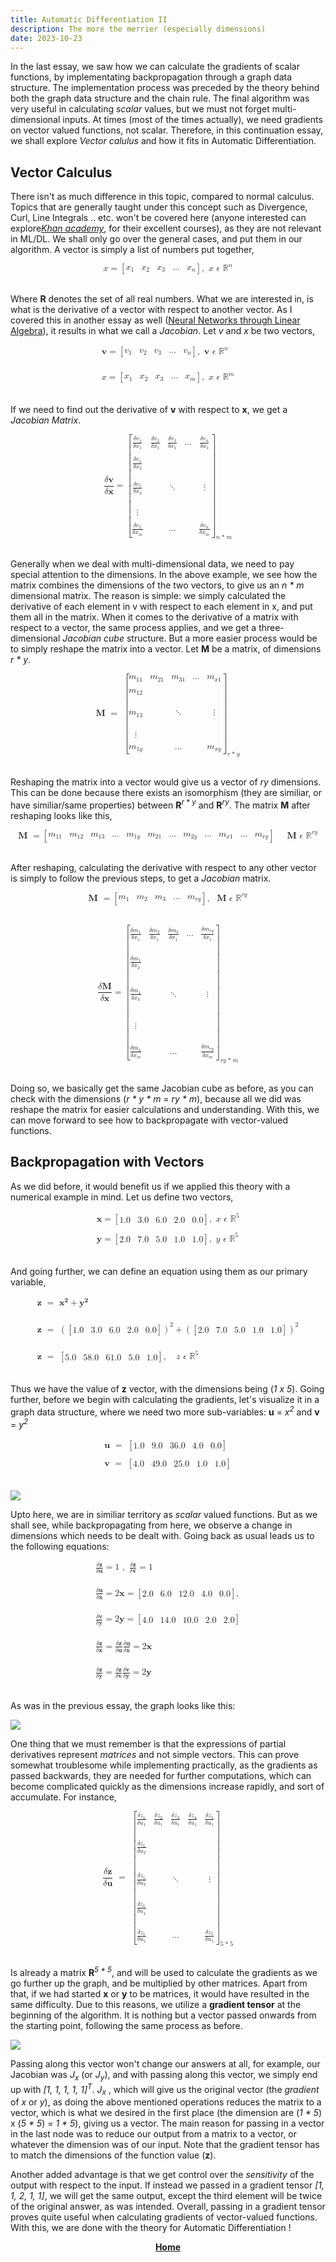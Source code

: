 ```yaml
---
title: Automatic Differentiation II
description: The more the merrier (especially dimensions)
date: 2023-10-23
---
```


In the last essay, we saw how we can calculate the gradients of scalar functions, by implementating backpropagation through a graph data structure. The implementation process was preceded by the theory behind both the graph data structure and the chain rule. The final algorithm was very useful in calculating *scalar* values, but we must not forget multi-dimensional inputs. At times (most of the times actually), we need gradients on vector valued functions, not scalar. Therefore, in this continuation essay, we shall explore *Vector calulus* and how it fits in Automatic Differentiation.

## Vector Calculus

There isn't as much difference in this topic, compared to normal calculus. Topics that are generally taught under this concept such as Divergence, Curl, Line Integrals .. etc. won't be covered here (anyone interested can explore<i><a href="https://www.khanacademy.org/math/multivariable-calculus" style="font-weight: 0;">Khan academy</a></i>, for their excellent courses), as they are not relevant in ML/DL. We shall only go over the general cases, and put them in our algorithm. A vector is simply a list  of numbers put together,

<math display="block" class="tml-display" style="display:block math;"><mrow><mi>x</mi><mo>=</mo><mrow><mo fence="true" form="prefix">[</mo><mtable columnalign="center center center center center"><mtr><mtd style="padding-left:0em;"><msub><mi>x</mi><mn>1</mn></msub></mtd><mtd><msub><mi>x</mi><mn>2</mn></msub></mtd><mtd><msub><mi>x</mi><mn>3</mn></msub></mtd><mtd><mo lspace="0em" rspace="0em">…</mo></mtd><mtd style="padding-right:0em;"><msub><mi>x</mi><mi>n</mi></msub></mtd></mtr></mtable><mo fence="true" form="postfix">]</mo></mrow><mo separator="true">,</mo><mtext> </mtext><mi>x</mi><mtext> </mtext><mi>ϵ</mi><mtext> </mtext><msup><mi>ℝ</mi><mi>n</mi></msup></mrow></math>
<br>

Where **R** denotes the set of all real numbers. What we are interested in, is what is the derivative of a vector with respect to another vector. As I covered this in another essay as well (<a href="/blog/nnla/">Neural Networks through Linear Algebra</a>), it results in what we call a *Jacobian*. Let *v* and *x* be two vectors,

<math display="block" class="tml-display" style="display:block math;"><mtable columnalign="left"><mtr><mtd style="padding:0.5ex 0em 0.5ex 0em;text-align:-webkit-left;"><mrow><mi>𝐯</mi><mo>=</mo><mrow><mo fence="true" form="prefix">[</mo><mtable columnalign="center center center center center"><mtr><mtd style="padding-left:0em;"><msub><mi>v</mi><mn>1</mn></msub></mtd><mtd><msub><mi>v</mi><mn>2</mn></msub></mtd><mtd><msub><mi>v</mi><mn>3</mn></msub></mtd><mtd><mo lspace="0em" rspace="0em">…</mo></mtd><mtd style="padding-right:0em;"><msub><mi>v</mi><mi>n</mi></msub></mtd></mtr></mtable><mo fence="true" form="postfix">]</mo></mrow><mo separator="true">,</mo><mtext> </mtext><mi>𝐯</mi><mtext> </mtext><mi>ϵ</mi><mtext> </mtext><msup><mi>ℝ</mi><mi>n</mi></msup></mrow></mtd></mtr><mtr><mtd style="padding:0.5ex 0em 0.5ex 0em;text-align:-webkit-left;"><mrow></mrow></mtd></mtr><mtr><mtd style="padding:0.5ex 0em 0.5ex 0em;text-align:-webkit-left;"><mrow></mrow></mtd></mtr><mtr><mtd style="padding:0.5ex 0em 0.5ex 0em;text-align:-webkit-left;"><mrow></mrow></mtd></mtr><mtr><mtd style="padding:0.5ex 0em 0.5ex 0em;text-align:-webkit-left;"><mrow><mi>x</mi><mo>=</mo><mrow><mo fence="true" form="prefix">[</mo><mtable columnalign="center center center center center"><mtr><mtd style="padding-left:0em;"><msub><mi>x</mi><mn>1</mn></msub></mtd><mtd><msub><mi>x</mi><mn>2</mn></msub></mtd><mtd><msub><mi>x</mi><mn>3</mn></msub></mtd><mtd><mo lspace="0em" rspace="0em">…</mo></mtd><mtd style="padding-right:0em;"><msub><mi>x</mi><mi>m</mi></msub></mtd></mtr></mtable><mo fence="true" form="postfix">]</mo></mrow><mo separator="true">,</mo><mtext> </mtext><mi>x</mi><mtext> </mtext><mi>ϵ</mi><mtext> </mtext><msup><mi>ℝ</mi><mi>m</mi></msup></mrow></mtd></mtr></mtable></math>
<br>

If we need to find out the derivative of **v** with respect to **x**, we get a *Jacobian Matrix*.

<math display="block" class="tml-display" style="display:block math;"><mrow><mfrac><mrow><mi>δ</mi><mi>𝐯</mi></mrow><mrow><mi>δ</mi><mi>𝐱</mi></mrow></mfrac><mo>=</mo><msub><mrow><mo fence="true" form="prefix">[</mo><mtable columnalign="center center center center center"><mtr><mtd style="padding-left:0em;"><mfrac><mrow><mi>δ</mi><msub><mi>v</mi><mn>1</mn></msub></mrow><mrow><mi>δ</mi><msub><mi>x</mi><mn>1</mn></msub></mrow></mfrac></mtd><mtd><mfrac><mrow><mi>δ</mi><msub><mi>v</mi><mn>2</mn></msub></mrow><mrow><mi>δ</mi><msub><mi>x</mi><mn>1</mn></msub></mrow></mfrac></mtd><mtd><mfrac><mrow><mi>δ</mi><msub><mi>v</mi><mn>3</mn></msub></mrow><mrow><mi>δ</mi><msub><mi>x</mi><mn>1</mn></msub></mrow></mfrac></mtd><mtd><mo lspace="0em" rspace="0em">…</mo></mtd><mtd style="padding-right:0em;"><mfrac><mrow><mi>δ</mi><msub><mi>v</mi><mi>n</mi></msub></mrow><mrow><mi>δ</mi><msub><mi>x</mi><mn>1</mn></msub></mrow></mfrac></mtd></mtr><mtr><mtd style="padding-left:0em;"><mrow></mrow></mtd></mtr><mtr><mtd style="padding-left:0em;"><mfrac><mrow><mi>δ</mi><msub><mi>v</mi><mn>1</mn></msub></mrow><mrow><mi>δ</mi><msub><mi>x</mi><mn>2</mn></msub></mrow></mfrac></mtd><mtd><mrow></mrow></mtd><mtd><mrow></mrow></mtd><mtd><mrow></mrow></mtd><mtd style="padding-right:0em;"><mrow></mrow></mtd></mtr><mtr><mtd style="padding-left:0em;"><mrow></mrow></mtd></mtr><mtr><mtd style="padding-left:0em;"><mfrac><mrow><mi>δ</mi><msub><mi>v</mi><mn>1</mn></msub></mrow><mrow><mi>δ</mi><msub><mi>x</mi><mn>3</mn></msub></mrow></mfrac></mtd><mtd><mrow></mrow></mtd><mtd><mo lspace="0em" rspace="0em">⋱</mo></mtd><mtd><mrow></mrow></mtd><mtd style="padding-right:0em;"><mrow><mi>⋮</mi><mspace width="0pt" height="14.944pt"></mspace></mrow></mtd></mtr><mtr><mtd style="padding-left:0em;"><mrow></mrow></mtd></mtr><mtr><mtd style="padding-left:0em;"><mrow><mi>⋮</mi><mspace width="0pt" height="14.944pt"></mspace></mrow></mtd><mtd><mrow></mrow></mtd><mtd><mrow></mrow></mtd><mtd><mrow></mrow></mtd><mtd style="padding-right:0em;"><mrow></mrow></mtd></mtr><mtr><mtd style="padding-left:0em;"><mrow></mrow></mtd></mtr><mtr><mtd style="padding-left:0em;"><mfrac><mrow><mi>δ</mi><msub><mi>v</mi><mn>1</mn></msub></mrow><mrow><mi>δ</mi><msub><mi>x</mi><mi>m</mi></msub></mrow></mfrac></mtd><mtd><mrow></mrow></mtd><mtd><mo lspace="0em" rspace="0em">…</mo></mtd><mtd><mrow></mrow></mtd><mtd style="padding-right:0em;"><mfrac><mrow><mi>δ</mi><msub><mi>v</mi><mi>n</mi></msub></mrow><mrow><mi>δ</mi><msub><mi>x</mi><mi>m</mi></msub></mrow></mfrac></mtd></mtr></mtable><mo fence="true" form="postfix">]</mo></mrow><mrow><mi>n</mi><mo>* </mo><mi>m</mi></mrow></msub></mrow></math>
<br>

Generally when we deal with multi-dimensional data, we need to pay special attention to the dimensions. In the above example, we see how the matrix combines the dimensions of the two vectors, to give us an *n * m* dimensional matrix. The reason is simple: we simply calculated the derivative of each element in v with respect to each element in x, and put them all in the matrix. When it comes to the derivative of a matrix with respect to a vector, the same process applies, and we get a three-dimensional *Jacobian cube* structure. But a more easier process would be to simply reshape the matrix into a vector. Let **M** be a matrix, of dimensions *r * y*.

<math display="block" class="tml-display" style="display:block math;"><mrow><mi>𝐌</mi><mtext> </mtext><mo>=</mo><mtext> </mtext><msub><mrow><mo fence="true" form="prefix">[</mo><mtable columnalign="center center center center center"><mtr><mtd style="padding-left:0em;"><msub><mi>m</mi><mn>11</mn></msub></mtd><mtd><msub><mi>m</mi><mn>21</mn></msub></mtd><mtd><msub><mi>m</mi><mn>31</mn></msub></mtd><mtd><mo lspace="0em" rspace="0em">…</mo></mtd><mtd style="padding-right:0em;"><msub><mi>m</mi><mrow><mi>x</mi><mn>1</mn></mrow></msub></mtd></mtr><mtr><mtd style="padding-left:0em;"><mrow></mrow></mtd></mtr><mtr><mtd style="padding-left:0em;"><msub><mi>m</mi><mn>12</mn></msub></mtd><mtd><mrow></mrow></mtd><mtd><mrow></mrow></mtd><mtd><mrow></mrow></mtd><mtd style="padding-right:0em;"><mrow></mrow></mtd></mtr><mtr><mtd style="padding-left:0em;"><mrow></mrow></mtd></mtr><mtr><mtd style="padding-left:0em;"><msub><mi>m</mi><mn>13</mn></msub></mtd><mtd><mrow></mrow></mtd><mtd><mo lspace="0em" rspace="0em">⋱</mo></mtd><mtd><mrow></mrow></mtd><mtd style="padding-right:0em;"><mrow><mi>⋮</mi><mspace width="0pt" height="14.944pt"></mspace></mrow></mtd></mtr><mtr><mtd style="padding-left:0em;"><mrow></mrow></mtd></mtr><mtr><mtd style="padding-left:0em;"><mrow><mi>⋮</mi><mspace width="0pt" height="14.944pt"></mspace></mrow></mtd><mtd><mrow></mrow></mtd><mtd><mrow></mrow></mtd><mtd><mrow></mrow></mtd><mtd style="padding-right:0em;"><mrow></mrow></mtd></mtr><mtr><mtd style="padding-left:0em;"><mrow></mrow></mtd></mtr><mtr><mtd style="padding-left:0em;"><msub><mi>m</mi><mrow><mn>1</mn><mi>y</mi></mrow></msub></mtd><mtd><mrow></mrow></mtd><mtd><mo lspace="0em" rspace="0em">…</mo></mtd><mtd><mrow></mrow></mtd><mtd style="padding-right:0em;"><msub><mi>m</mi><mrow><mi>x</mi><mi>y</mi></mrow></msub></mtd></mtr></mtable><mo fence="true" form="postfix">]</mo></mrow><mrow><mi>r</mi><mo>* </mo><mi>y</mi></mrow></msub></mrow></math>
<br>

Reshaping the matrix into a vector would give us a vector of *ry* dimensions. This can be done because there exists an isomorphism (they are similiar, or have similiar/same properties) between **R**<sup>*r * y*</sup> and **R**<sup>*ry*</sup>. The matrix **M** after reshaping looks like this,

<math display="block" class="tml-display" style="display:block math;"><mrow><mi>𝐌</mi><mtext> </mtext><mo>=</mo><mrow><mo fence="true" form="prefix">[</mo><mtable columnalign="center center center center center center center center center center center center"><mtr><mtd style="padding-left:0em;"><msub><mi>m</mi><mn>11</mn></msub></mtd><mtd><msub><mi>m</mi><mn>12</mn></msub></mtd><mtd><msub><mi>m</mi><mn>13</mn></msub></mtd><mtd><mo lspace="0em" rspace="0em">…</mo></mtd><mtd><msub><mi>m</mi><mrow><mn>1</mn><mi>y</mi></mrow></msub></mtd><mtd><msub><mi>m</mi><mn>21</mn></msub></mtd><mtd><mo lspace="0em" rspace="0em">…</mo></mtd><mtd><msub><mi>m</mi><mrow><mn>2</mn><mi>y</mi></mrow></msub></mtd><mtd><mo lspace="0em" rspace="0em">…</mo></mtd><mtd><msub><mi>m</mi><mrow><mi>x</mi><mn>1</mn></mrow></msub></mtd><mtd><mo lspace="0em" rspace="0em">…</mo></mtd><mtd style="padding-right:0em;"><msub><mi>m</mi><mrow><mi>r</mi><mi>y</mi></mrow></msub></mtd></mtr></mtable><mo fence="true" form="postfix">]</mo></mrow><mo></mo><mo></mo><mtext> </mtext><mi>𝐌</mi><mtext> </mtext><mi>ϵ</mi><mtext> </mtext><msup><mi>ℝ</mi><mrow><mi>r</mi><mi>y</mi></mrow></msup></mrow></math>
<br>

After reshaping, calculating the derivative with respect to any other vector is simply to follow the previous steps, to get a *Jacobian* matrix. 

<math display="block" class="tml-display" style="display:block math;"><mrow><mi>𝐌</mi><mtext> </mtext><mo>=</mo><mrow><mo fence="true" form="prefix">[</mo><mtable columnalign="center center center center center"><mtr><mtd style="padding-left:0em;"><msub><mi>m</mi><mn>1</mn></msub></mtd><mtd><msub><mi>m</mi><mn>2</mn></msub></mtd><mtd><msub><mi>m</mi><mn>3</mn></msub></mtd><mtd><mo lspace="0em" rspace="0em">…</mo></mtd><mtd style="padding-right:0em;"><msub><mi>m</mi><mrow><mi>r</mi><mi>y</mi></mrow></msub></mtd></mtr></mtable><mo fence="true" form="postfix">]</mo></mrow><mo separator="true">,</mo><mtext> </mtext><mtext> </mtext><mi>𝐌</mi><mtext> </mtext><mi>ϵ</mi><mtext> </mtext><msup><mi>ℝ</mi><mrow><mi>r</mi><mi>y</mi></mrow></msup></mrow></math>
<br>

<math display="block" class="tml-display" style="display:block math;"><mrow><mfrac><mrow><mi>δ</mi><mi>𝐌</mi></mrow><mrow><mi>δ</mi><mi>𝐱</mi></mrow></mfrac><mo>=</mo><msub><mrow><mo fence="true" form="prefix">[</mo><mtable columnalign="center center center center center"><mtr><mtd style="padding-left:0em;"><mfrac><mrow><mi>δ</mi><msub><mi>m</mi><mn>1</mn></msub></mrow><mrow><mi>δ</mi><msub><mi>x</mi><mn>1</mn></msub></mrow></mfrac></mtd><mtd><mfrac><mrow><mi>δ</mi><msub><mi>m</mi><mn>2</mn></msub></mrow><mrow><mi>δ</mi><msub><mi>x</mi><mn>1</mn></msub></mrow></mfrac></mtd><mtd><mfrac><mrow><mi>δ</mi><msub><mi>m</mi><mn>3</mn></msub></mrow><mrow><mi>δ</mi><msub><mi>x</mi><mn>1</mn></msub></mrow></mfrac></mtd><mtd><mo lspace="0em" rspace="0em">…</mo></mtd><mtd style="padding-right:0em;"><mfrac><mrow><mi>δ</mi><msub><mi>m</mi><mrow><mi>r</mi><mi>y</mi></mrow></msub></mrow><mrow><mi>δ</mi><msub><mi>x</mi><mn>1</mn></msub></mrow></mfrac></mtd></mtr><mtr><mtd style="padding-left:0em;"><mrow></mrow></mtd></mtr><mtr><mtd style="padding-left:0em;"><mrow></mrow></mtd></mtr><mtr><mtd style="padding-left:0em;"><mrow></mrow></mtd></mtr><mtr><mtd style="padding-left:0em;"><mfrac><mrow><mi>δ</mi><msub><mi>m</mi><mn>1</mn></msub></mrow><mrow><mi>δ</mi><msub><mi>x</mi><mn>2</mn></msub></mrow></mfrac></mtd><mtd><mrow></mrow></mtd><mtd><mrow></mrow></mtd><mtd><mrow></mrow></mtd><mtd style="padding-right:0em;"><mrow></mrow></mtd></mtr><mtr><mtd style="padding-left:0em;"><mrow></mrow></mtd></mtr><mtr><mtd style="padding-left:0em;"><mrow></mrow></mtd></mtr><mtr><mtd style="padding-left:0em;"><mrow></mrow></mtd></mtr><mtr><mtd style="padding-left:0em;"><mfrac><mrow><mi>δ</mi><msub><mi>m</mi><mn>1</mn></msub></mrow><mrow><mi>δ</mi><msub><mi>x</mi><mn>3</mn></msub></mrow></mfrac></mtd><mtd><mrow></mrow></mtd><mtd><mo lspace="0em" rspace="0em">⋱</mo></mtd><mtd><mrow></mrow></mtd><mtd style="padding-right:0em;"><mrow><mi>⋮</mi><mspace width="0pt" height="14.944pt"></mspace></mrow></mtd></mtr><mtr><mtd style="padding-left:0em;"><mrow></mrow></mtd></mtr><mtr><mtd style="padding-left:0em;"><mrow></mrow></mtd></mtr><mtr><mtd style="padding-left:0em;"><mrow></mrow></mtd></mtr><mtr><mtd style="padding-left:0em;"><mrow><mi>⋮</mi><mspace width="0pt" height="14.944pt"></mspace></mrow></mtd><mtd><mrow></mrow></mtd><mtd><mrow></mrow></mtd><mtd><mrow></mrow></mtd><mtd style="padding-right:0em;"><mrow></mrow></mtd></mtr><mtr><mtd style="padding-left:0em;"><mrow></mrow></mtd></mtr><mtr><mtd style="padding-left:0em;"><mrow></mrow></mtd></mtr><mtr><mtd style="padding-left:0em;"><mrow></mrow></mtd></mtr><mtr><mtd style="padding-left:0em;"><mfrac><mrow><mi>δ</mi><msub><mi>m</mi><mn>1</mn></msub></mrow><mrow><mi>δ</mi><msub><mi>x</mi><mi>m</mi></msub></mrow></mfrac></mtd><mtd><mrow></mrow></mtd><mtd><mo lspace="0em" rspace="0em">…</mo></mtd><mtd><mrow></mrow></mtd><mtd style="padding-right:0em;"><mfrac><mrow><mi>δ</mi><msub><mi>m</mi><mrow><mi>r</mi><mi>y</mi></mrow></msub></mrow><mrow><mi>δ</mi><msub><mi>x</mi><mi>m</mi></msub></mrow></mfrac></mtd></mtr></mtable><mo fence="true" form="postfix">]</mo></mrow><mrow><mi>r</mi><mi>y</mi><mo>* </mo><mi>m</mi></mrow></msub></mrow></math>
<br>

Doing so, we basically get the same Jacobian cube as before, as you can check with the dimensions (*r * y * m* = *ry * m*), because all we did was reshape the matrix for easier calculations and understanding. With this, we can move forward to see how to backpropagate with vector-valued functions.

## Backpropagation with Vectors

As we did before, it would benefit us if we applied this theory with a numerical example in mind. Let us define two vectors, 

<math display="block" class="tml-display" style="display:block math;"><mtable columnalign="left"><mtr><mtd style="padding:0.5ex 0em 0.5ex 0em;text-align:-webkit-left;"><mrow><mi>𝐱</mi><mo>=</mo><mrow><mo fence="true" form="prefix">[</mo><mtable columnalign="center center center center center"><mtr><mtd style="padding-left:0em;"><mn>1.0</mn></mtd><mtd><mn>3.0</mn></mtd><mtd><mn>6.0</mn></mtd><mtd><mn>2.0</mn></mtd><mtd style="padding-right:0em;"><mn>0.0</mn></mtd></mtr></mtable><mo fence="true" form="postfix">]</mo></mrow><mo separator="true">,</mo><mtext> </mtext><mi>x</mi><mtext> </mtext><mi>ϵ</mi><mtext> </mtext><msup><mi>ℝ</mi><mn>5</mn></msup></mrow></mtd></mtr><mtr><mtd style="padding:0.5ex 0em 0.5ex 0em;text-align:-webkit-left;"><mrow></mrow></mtd></mtr><mtr><mtd style="padding:0.5ex 0em 0.5ex 0em;text-align:-webkit-left;"><mrow><mi>𝐲</mi><mo>=</mo><mrow><mo fence="true" form="prefix">[</mo><mtable columnalign="center center center center center"><mtr><mtd style="padding-left:0em;"><mn>2.0</mn></mtd><mtd><mn>7.0</mn></mtd><mtd><mn>5.0</mn></mtd><mtd><mn>1.0</mn></mtd><mtd style="padding-right:0em;"><mn>1.0</mn></mtd></mtr></mtable><mo fence="true" form="postfix">]</mo></mrow><mo separator="true">,</mo><mtext> </mtext><mi>y</mi><mtext> </mtext><mi>ϵ</mi><mtext> </mtext><msup><mi>ℝ</mi><mn>5</mn></msup></mrow></mtd></mtr></mtable></math>
<br>

And going further, we can define an equation using them as our primary variable,

<math display="block" class="tml-display" style="display:block math;"><mtable columnalign="left"><mtr><mtd style="padding:0.5ex 0em 0.5ex 0em;text-align:-webkit-left;"><mrow><mi>𝐳</mi><mtext> </mtext><mo>=</mo><mtext> </mtext><mrow><msup><mi>𝐱</mi><mn>𝟐</mn></msup><mo>+</mo><msup><mi>𝐲</mi><mn>𝟐</mn></msup></mrow></mrow></mtd></mtr><mtr><mtd style="padding:0.5ex 0em 0.5ex 0em;text-align:-webkit-left;"><mrow></mrow></mtd></mtr><mtr><mtd style="padding:0.5ex 0em 0.5ex 0em;text-align:-webkit-left;"><mrow></mrow></mtd></mtr><mtr><mtd style="padding:0.5ex 0em 0.5ex 0em;text-align:-webkit-left;"><mrow></mrow></mtd></mtr><mtr><mtd style="padding:0.5ex 0em 0.5ex 0em;text-align:-webkit-left;"><mrow><mi>𝐳</mi><mtext> </mtext><mo>=</mo><mtext> </mtext><msup><mrow><mo fence="true" form="prefix">(</mo><mrow><mo fence="true" form="prefix">[</mo><mtable columnalign="center center center center center"><mtr><mtd style="padding-left:0em;"><mn>1.0</mn></mtd><mtd><mn>3.0</mn></mtd><mtd><mn>6.0</mn></mtd><mtd><mn>2.0</mn></mtd><mtd style="padding-right:0em;"><mn>0.0</mn></mtd></mtr></mtable><mo fence="true" form="postfix">]</mo></mrow><mo fence="true" form="postfix">)</mo></mrow><mn>2</mn></msup><mo>+</mo><msup><mrow><mo fence="true" form="prefix">(</mo><mrow><mo fence="true" form="prefix">[</mo><mtable columnalign="center center center center center"><mtr><mtd style="padding-left:0em;"><mn>2.0</mn></mtd><mtd><mn>7.0</mn></mtd><mtd><mn>5.0</mn></mtd><mtd><mn>1.0</mn></mtd><mtd style="padding-right:0em;"><mn>1.0</mn></mtd></mtr></mtable><mo fence="true" form="postfix">]</mo></mrow><mo fence="true" form="postfix">)</mo></mrow><mn>2</mn></msup></mrow></mtd></mtr><mtr><mtd style="padding:0.5ex 0em 0.5ex 0em;text-align:-webkit-left;"><mrow></mrow></mtd></mtr><mtr><mtd style="padding:0.5ex 0em 0.5ex 0em;text-align:-webkit-left;"><mrow></mrow></mtd></mtr><mtr><mtd style="padding:0.5ex 0em 0.5ex 0em;text-align:-webkit-left;"><mrow></mrow></mtd></mtr><mtr><mtd style="padding:0.5ex 0em 0.5ex 0em;text-align:-webkit-left;"><mrow><mi>𝐳</mi><mtext> </mtext><mo>=</mo><mtext> </mtext><mrow><mo fence="true" form="prefix">[</mo><mtable columnalign="center center center center center"><mtr><mtd style="padding-left:0em;"><mn>5.0</mn></mtd><mtd><mn>58.0</mn></mtd><mtd><mn>61.0</mn></mtd><mtd><mn>5.0</mn></mtd><mtd style="padding-right:0em;"><mn>1.0</mn></mtd></mtr></mtable><mo fence="true" form="postfix">]</mo></mrow><mo separator="true">,</mo><mtext> </mtext><mtext> </mtext><mtext> </mtext><mi>z</mi><mtext> </mtext><mi>ϵ</mi><mtext> </mtext><msup><mi>ℝ</mi><mn>5</mn></msup></mrow></mtd></mtr></mtable></math>
<br>

Thus we have the value of **z** vector, with the dimensions being (*1 x 5*). Going further, before we begin with calculating the gradients, let's visualize it in a graph data structure, where we need two more sub-variables: **u** = *x*<sup>*2*</sup> and **v** = *y*<sup>*2*</sup>

<math display="block" class="tml-display" style="display:block math;"><mtable columnalign="left"><mtr><mtd style="padding:0.5ex 0em 0.5ex 0em;text-align:-webkit-left;"><mrow><mi>𝐮</mi><mtext> </mtext><mo>=</mo><mtext> </mtext><mrow><mo fence="true" form="prefix">[</mo><mtable columnalign="center center center center center"><mtr><mtd style="padding-left:0em;"><mn>1.0</mn></mtd><mtd><mn>9.0</mn></mtd><mtd><mn>36.0</mn></mtd><mtd><mn>4.0</mn></mtd><mtd style="padding-right:0em;"><mn>0.0</mn></mtd></mtr></mtable><mo fence="true" form="postfix">]</mo></mrow></mrow></mtd></mtr><mtr><mtd style="padding:0.5ex 0em 0.5ex 0em;text-align:-webkit-left;"><mrow></mrow></mtd></mtr><mtr><mtd style="padding:0.5ex 0em 0.5ex 0em;text-align:-webkit-left;"><mrow><mi>𝐯</mi><mtext> </mtext><mo>=</mo><mtext> </mtext><mrow><mo fence="true" form="prefix">[</mo><mtable columnalign="center center center center center"><mtr><mtd style="padding-left:0em;"><mn>4.0</mn></mtd><mtd><mn>49.0</mn></mtd><mtd><mn>25.0</mn></mtd><mtd><mn>1.0</mn></mtd><mtd style="padding-right:0em;"><mn>1.0</mn></mtd></mtr></mtable><mo fence="true" form="postfix">]</mo></mrow></mrow></mtd></mtr></mtable></math>
<br>

<img src='/media/pic1-AD2.png'>

Upto here, we are in similiar territory as *scalar* valued functions. But as we shall see, while backpropagating from here, we observe a change in dimensions which needs to be dealt with.
Going back as usual leads us to the following equations:

<math display="block" class="tml-display" style="display:block math;"><mtable columnalign="left"><mtr><mtd style="padding:0.5ex 0em 0.5ex 0em;text-align:-webkit-left;"><mrow><mfrac><mrow><mi>δ</mi><mi>𝐳</mi></mrow><mrow><mi>δ</mi><mi>𝐮</mi></mrow></mfrac><mo>=</mo><mn>1</mn><mtext> </mtext><mo separator="true">,</mo><mtext> </mtext><mfrac><mrow><mi>δ</mi><mi>𝐳</mi></mrow><mrow><mi>δ</mi><mi>𝐯</mi></mrow></mfrac><mo>=</mo><mn>1</mn></mrow></mtd></mtr><mtr><mtd style="padding:0.5ex 0em 0.5ex 0em;text-align:-webkit-left;"><mrow></mrow></mtd></mtr><mtr><mtd style="padding:0.5ex 0em 0.5ex 0em;text-align:-webkit-left;"><mrow></mrow></mtd></mtr><mtr><mtd style="padding:0.5ex 0em 0.5ex 0em;text-align:-webkit-left;"><mrow></mrow></mtd></mtr><mtr><mtd style="padding:0.5ex 0em 0.5ex 0em;text-align:-webkit-left;"><mrow><mfrac><mrow><mi>δ</mi><mi>𝐮</mi></mrow><mrow><mi>δ</mi><mi>𝐱</mi></mrow></mfrac><mo>=</mo><mn>2</mn><mi>𝐱</mi><mo>=</mo><mrow><mo fence="true" form="prefix">[</mo><mtable columnalign="center center center center center"><mtr><mtd style="padding-left:0em;"><mn>2.0</mn></mtd><mtd><mn>6.0</mn></mtd><mtd><mn>12.0</mn></mtd><mtd><mn>4.0</mn></mtd><mtd style="padding-right:0em;"><mn>0.0</mn></mtd></mtr></mtable><mo fence="true" form="postfix">]</mo></mrow><mo separator="true">,</mo></mrow></mtd></mtr><mtr><mtd style="padding:0.5ex 0em 0.5ex 0em;text-align:-webkit-left;"><mrow></mrow></mtd></mtr><mtr><mtd style="padding:0.5ex 0em 0.5ex 0em;text-align:-webkit-left;"><mrow></mrow></mtd></mtr><mtr><mtd style="padding:0.5ex 0em 0.5ex 0em;text-align:-webkit-left;"><mrow></mrow></mtd></mtr><mtr><mtd style="padding:0.5ex 0em 0.5ex 0em;text-align:-webkit-left;"><mrow><mfrac><mrow><mi>δ</mi><mi>𝐯</mi></mrow><mrow><mi>δ</mi><mi>𝐲</mi></mrow></mfrac><mo>=</mo><mn>2</mn><mi>𝐲</mi><mo>=</mo><mrow><mo fence="true" form="prefix">[</mo><mtable columnalign="center center center center center"><mtr><mtd style="padding-left:0em;"><mn>4.0</mn></mtd><mtd><mn>14.0</mn></mtd><mtd><mn>10.0</mn></mtd><mtd><mn>2.0</mn></mtd><mtd style="padding-right:0em;"><mn>2.0</mn></mtd></mtr></mtable><mo fence="true" form="postfix">]</mo></mrow></mrow></mtd></mtr><mtr><mtd style="padding:0.5ex 0em 0.5ex 0em;text-align:-webkit-left;"><mrow></mrow></mtd></mtr><mtr><mtd style="padding:0.5ex 0em 0.5ex 0em;text-align:-webkit-left;"><mrow></mrow></mtd></mtr><mtr><mtd style="padding:0.5ex 0em 0.5ex 0em;text-align:-webkit-left;"><mrow></mrow></mtd></mtr><mtr><mtd style="padding:0.5ex 0em 0.5ex 0em;text-align:-webkit-left;"><mrow><mfrac><mrow><mi>δ</mi><mi>𝐳</mi></mrow><mrow><mi>δ</mi><mi>𝐱</mi></mrow></mfrac><mo>=</mo><mfrac><mrow><mi>δ</mi><mi>𝐳</mi></mrow><mrow><mi>δ</mi><mi>𝐮</mi></mrow></mfrac><mfrac><mrow><mi>δ</mi><mi>𝐮</mi></mrow><mrow><mi>δ</mi><mi>𝐱</mi></mrow></mfrac><mo>=</mo><mn>2</mn><mi>𝐱</mi></mrow></mtd></mtr><mtr><mtd style="padding:0.5ex 0em 0.5ex 0em;text-align:-webkit-left;"><mrow></mrow></mtd></mtr><mtr><mtd style="padding:0.5ex 0em 0.5ex 0em;text-align:-webkit-left;"><mrow></mrow></mtd></mtr><mtr><mtd style="padding:0.5ex 0em 0.5ex 0em;text-align:-webkit-left;"><mrow></mrow></mtd></mtr><mtr><mtd style="padding:0.5ex 0em 0.5ex 0em;text-align:-webkit-left;"><mrow><mfrac><mrow><mi>δ</mi><mi>𝐳</mi></mrow><mrow><mi>δ</mi><mi>𝐲</mi></mrow></mfrac><mo>=</mo><mfrac><mrow><mi>δ</mi><mi>𝐳</mi></mrow><mrow><mi>δ</mi><mi>𝐯</mi></mrow></mfrac><mfrac><mrow><mi>δ</mi><mi>𝐯</mi></mrow><mrow><mi>δ</mi><mi>𝐲</mi></mrow></mfrac><mo>=</mo><mn>2</mn><mi>𝐲</mi></mrow></mtd></mtr></mtable></math>
<br>

As was in the previous essay, the graph looks like this:

<img src='/media/pic2-AD2.png'>

One thing that we must remember is that the expressions of partial derivatives represent *matrices* and not simple vectors. This can prove somewhat troublesome while implementing practically, as the gradients as passed backwards, they are needed for further computations, which can become complicated quickly as the dimensions increase rapidly, and sort of accumulate. For instance,

<math display="block" class="tml-display" style="display:block math;"><mrow><mfrac><mrow><mi>δ</mi><mi>𝐳</mi></mrow><mrow><mi>δ</mi><mi>𝐮</mi></mrow></mfrac><mtext> </mtext><mo>=</mo><mtext> </mtext><msub><mrow><mo fence="true" form="prefix">[</mo><mtable columnalign="center center center center center"><mtr><mtd style="padding-left:0em;"><mfrac><mrow><mi>δ</mi><msub><mi>z</mi><mn>1</mn></msub></mrow><mrow><mi>δ</mi><msub><mi>u</mi><mn>1</mn></msub></mrow></mfrac></mtd><mtd><mfrac><mrow><mi>δ</mi><msub><mi>z</mi><mn>2</mn></msub></mrow><mrow><mi>δ</mi><msub><mi>u</mi><mn>1</mn></msub></mrow></mfrac></mtd><mtd><mfrac><mrow><mi>δ</mi><msub><mi>z</mi><mn>3</mn></msub></mrow><mrow><mi>δ</mi><msub><mi>u</mi><mn>1</mn></msub></mrow></mfrac></mtd><mtd><mfrac><mrow><mi>δ</mi><msub><mi>z</mi><mn>4</mn></msub></mrow><mrow><mi>δ</mi><msub><mi>u</mi><mn>1</mn></msub></mrow></mfrac></mtd><mtd style="padding-right:0em;"><mfrac><mrow><mi>δ</mi><msub><mi>z</mi><mn>5</mn></msub></mrow><mrow><mi>δ</mi><msub><mi>u</mi><mn>1</mn></msub></mrow></mfrac></mtd></mtr><mtr><mtd style="padding-left:0em;"><mrow></mrow></mtd></mtr><mtr><mtd style="padding-left:0em;"><mrow></mrow></mtd></mtr><mtr><mtd style="padding-left:0em;"><mrow></mrow></mtd></mtr><mtr><mtd style="padding-left:0em;"><mfrac><mrow><mi>δ</mi><msub><mi>z</mi><mn>1</mn></msub></mrow><mrow><mi>δ</mi><msub><mi>u</mi><mn>2</mn></msub></mrow></mfrac></mtd><mtd><mrow></mrow></mtd><mtd><mrow></mrow></mtd><mtd><mrow></mrow></mtd><mtd style="padding-right:0em;"><mrow></mrow></mtd></mtr><mtr><mtd style="padding-left:0em;"><mrow></mrow></mtd></mtr><mtr><mtd style="padding-left:0em;"><mrow></mrow></mtd></mtr><mtr><mtd style="padding-left:0em;"><mrow></mrow></mtd></mtr><mtr><mtd style="padding-left:0em;"><mfrac><mrow><mi>δ</mi><msub><mi>z</mi><mn>1</mn></msub></mrow><mrow><mi>δ</mi><msub><mi>u</mi><mn>3</mn></msub></mrow></mfrac></mtd><mtd><mrow></mrow></mtd><mtd><mo lspace="0em" rspace="0em">⋱</mo></mtd><mtd><mrow></mrow></mtd><mtd style="padding-right:0em;"><mrow><mi>⋮</mi><mspace width="0pt" height="14.944pt"></mspace></mrow></mtd></mtr><mtr><mtd style="padding-left:0em;"><mrow></mrow></mtd></mtr><mtr><mtd style="padding-left:0em;"><mrow></mrow></mtd></mtr><mtr><mtd style="padding-left:0em;"><mrow></mrow></mtd></mtr><mtr><mtd style="padding-left:0em;"><mfrac><mrow><mi>δ</mi><msub><mi>z</mi><mn>1</mn></msub></mrow><mrow><mi>δ</mi><msub><mi>u</mi><mn>4</mn></msub></mrow></mfrac></mtd><mtd><mrow></mrow></mtd><mtd><mrow></mrow></mtd><mtd><mrow></mrow></mtd><mtd style="padding-right:0em;"><mrow></mrow></mtd></mtr><mtr><mtd style="padding-left:0em;"><mrow></mrow></mtd></mtr><mtr><mtd style="padding-left:0em;"><mrow></mrow></mtd></mtr><mtr><mtd style="padding-left:0em;"><mrow></mrow></mtd></mtr><mtr><mtd style="padding-left:0em;"><mfrac><mrow><mi>δ</mi><msub><mi>z</mi><mn>1</mn></msub></mrow><mrow><mi>δ</mi><msub><mi>u</mi><mn>5</mn></msub></mrow></mfrac></mtd><mtd><mrow></mrow></mtd><mtd><mo lspace="0em" rspace="0em">…</mo></mtd><mtd><mrow></mrow></mtd><mtd style="padding-right:0em;"><mfrac><mrow><mi>δ</mi><msub><mi>z</mi><mn>5</mn></msub></mrow><mrow><mi>δ</mi><msub><mi>u</mi><mn>5</mn></msub></mrow></mfrac></mtd></mtr></mtable><mo fence="true" form="postfix">]</mo></mrow><mrow><mn>5</mn><mo>* </mo><mn>5</mn></mrow></msub></mrow></math>
<br>

Is already a matrix **R**<sup>*5 * 5*</sup>, and will be used to calculate the gradients as we go further up the graph, and be multiplied by other matrices. Apart from that, if we had started **x** or **y** to be matrices, it would have resulted in the same difficulty. Due to this reasons, we utilize a **gradient tensor** at the beginning of the algorithm. It is nothing but a vector passed onwards from the starting point, following the same process as before. 

<img src='/media/pic3-AD2.png'>

Passing along this vector won't change our answers at all, for example, our Jacobian was *J*<sub>*x*</sub> (or *J*<sub>*y*</sub>), and with passing along this vector, we simply end up with *[1, 1, 1, 1, 1]*<sup>*T*</sup>. *J*<sub>*x*</sub> , which will give us the original vector (the *gradient* of *x* or *y*), as doing the above mentioned operations reduces the matrix to a vector, which is what we desired in the first place (the dimension are (*1  * 5*) x (*5 * 5*) = *1 * 5*), giving us a vector. The main reason for passing in a vector in the last node was to reduce our output from a matrix to a vector, or whatever the dimension was of our input. Note that the gradient tensor has to match the dimensions of the function value (**z**). 

Another added advantage is that we get control over the *sensitivity* of the output with respect to the input. If instead we passed in a gradient tensor *[1, 1, 2, 1, 1]*, we will get the same output, except the third element will be twice of the original answer, as was intended. Overall, passing in a gradient tensor proves quite useful when calculating gradients of vector-valued functions. With this, we are done with the theory for Automatic Differentiation !

<p style="text-align: center;">
<strong><a href='/'>Home</a></strong>
</p>
